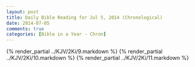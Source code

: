 ```yaml
---
layout: post
title: Daily Bible Reading for Jul 5, 2014 (Chronological)
date: 2014-07-05
comments: true
categories: [Bible in a Year - Chron]
---
```

{% render_partial ../KJV/2Ki/9.markdown %}
{% render_partial ../KJV/2Ki/10.markdown %}
{% render_partial ../KJV/2Ki/11.markdown %}

